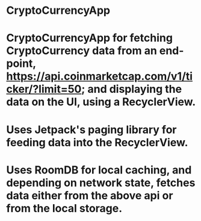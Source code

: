 # CryptoCurrencyApp
# CryptoCurrencyApp for fetching CryptoCurrency data from an end-point, https://api.coinmarketcap.com/v1/ticker/?limit=50; and displaying the data on the UI, using a RecyclerView.
# Uses Jetpack's paging library for feeding data into the RecyclerView.
# Uses RoomDB for local caching, and depending on network state, fetches data either from the above api or from the local storage.
